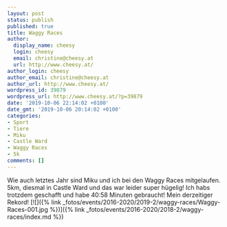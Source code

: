 ```yaml
---
layout: post
status: publish
published: true
title: Waggy Races
author:
  display_name: cheesy
  login: cheesy
  email: christine@cheesy.at
  url: http://www.cheesy.at/
author_login: cheesy
author_email: christine@cheesy.at
author_url: http://www.cheesy.at/
wordpress_id: 39879
wordpress_url: http://www.cheesy.at/?p=39879
date: '2019-10-06 22:14:02 +0100'
date_gmt: '2019-10-06 20:14:02 +0100'
categories:
- Sport
- Tiere
- Miku
- Castle Ward
- Waggy Races
- 5k
comments: []
---
```

Wie auch letztes Jahr sind Miku und ich bei den Waggy Races mitgelaufen. 5km, diesmal in Castle Ward und das war leider super hügelig! Ich habs trotzdem geschafft und habe 40:58 Minuten gebraucht! Mein derzeitiger Rekord!
[![]({% link _fotos/events/2016-2020/2019-2/waggy-races/Waggy-Races-001.jpg %})]({% link _fotos/events/2016-2020/2018-2/waggy-races/index.md %})
